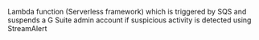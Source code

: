 Lambda function (Serverless framework) which is triggered by SQS and suspends a G Suite admin account if suspicious activity is detected using StreamAlert
